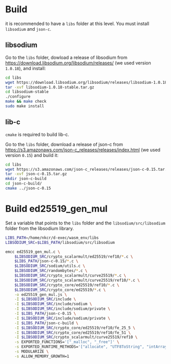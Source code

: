 # Build

it is recommended to have a `libs` folder at this level. You must install
`libsodium` and `json-c`.

## libsodium

Go to the `libs` folder, dowload a release of libsodium from
https://download.libsodium.org/libsodium/releases/ (we used version `1.0.18`),
and install:

```sh
cd libs
wget https://download.libsodium.org/libsodium/releases/libsodium-1.0.18-stable.tar.gz
tar -xvf libsodium-1.0.18-stable.tar.gz
cd libsodium-stable
./configure
make && make check
sudo make install
```

## lib-c

`cmake` is required to build lib-c.

Go to the `libs` folder, download a release of json-c from
https://s3.amazonaws.com/json-c_releases/releases/index.html (we used version
`0.15`) and build it:

```sh
cd libs
wget https://s3.amazonaws.com/json-c_releases/releases/json-c-0.15.tar.gz
tar -xvf json-c-0.15.tar.gz 
mkdir json-c-build
cd json-c-build/
cmake ../json-c-0.15
```

# Build ed25519_gen_mul

Set a variable that points to the `libs` folder and the
`libsodium/src/libsodium` folder from the libsodium library.

```sh
LIBS_PATH=/home/nkcr/d-exec/wasm_env/libs
LIBSODIUM_SRC=$LIBS_PATH/libsodium/src/libsodium

emcc ed25519_gen_mul.c \
    $LIBSODIUM_SRC/crypto_scalarmult/ed25519/ref10/*.c \
    $LIBS_PATH/json-c-0.15/*.c \
    $LIBSODIUM_SRC/sodium/utils.c \
    $LIBSODIUM_SRC/randombytes/*.c \
    $LIBSODIUM_SRC/crypto_scalarmult/curve25519/*.c \
    $LIBSODIUM_SRC/crypto_scalarmult/curve25519/ref10/*.c \
    $LIBSODIUM_SRC/crypto_core/ed25519/ref10/*.c \
    $LIBSODIUM_SRC/crypto_core/ed25519/*.c \
    -o ed25519_gen_mul.js \
    -I $LIBSODIUM_SRC/include \
    -I $LIBSODIUM_SRC/include/sodium \
    -I $LIBSODIUM_SRC/include/sodium/private \
    -I $LIBS_PATH/json-c-0.15 \
    -I $LIBSODIUM_SRC/include/sodium/private \
    -I $LIBS_PATH/json-c-build \
    -I $LIBSODIUM_SRC/crypto_core/ed25519/ref10/fe_25_5 \
    -I $LIBSODIUM_SRC/crypto_core/ed25519/ref10/fe_51 \
    -I $LIBSODIUM_SRC/crypto_scalarmult/curve25519/ref10 \
    -s EXPORTED_FUNCTIONS='["_malloc", "_free"]' \
    -s EXPORTED_RUNTIME_METHODS='["allocate", "UTF8ToString", "intArrayFromString", "ALLOC_NORMAL"]' \
    -s MODULARIZE \
    -s ALLOW_MEMORY_GROWTH=1
```